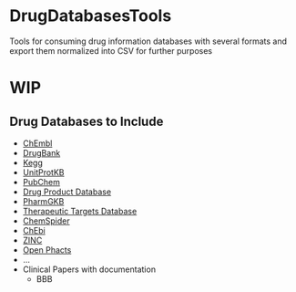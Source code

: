 # DrugDatabasesTools
Tools for consuming drug information databases with several formats and export them normalized into CSV for further purposes

# WIP

## Drug Databases to Include

* [ChEmbl](https://www.ebi.ac.uk/chembl/downloads)
* [DrugBank](https://www.drugbank.ca)
* [Kegg](https://www.genome.jp/kegg/drug/)
* [UnitProtKB](https://www.uniprot.org/help/uniprotkb)
* [PubChem](https://pubchem.ncbi.nlm.nih.gov/)
* [Drug Product Database](https://health-products.canada.ca/api/documentation/dpd-documentation-en.html#a1)
* [PharmGKB](https://www.pharmgkb.org/)
* [Therapeutic Targets Database](http://bidd.nus.edu.sg/group/cjttd/)
* [ChemSpider](http://www.chemspider.com/)
* [ChEbi](https://www.ebi.ac.uk/chebi/)
* [ZINC](https://zinc15.docking.org/)
* [Open Phacts](https://dev.openphacts.org/login)
* ...
* Clinical Papers with documentation
  * BBB 
